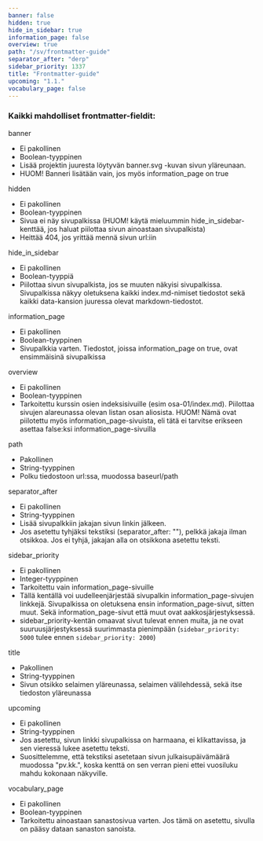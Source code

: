 ```yaml
---
banner: false
hidden: true
hide_in_sidebar: true
information_page: false
overview: true
path: "/sv/frontmatter-guide"
separator_after: "derp"
sidebar_priority: 1337
title: "Frontmatter-guide"
upcoming: "1.1."
vocabulary_page: false
---
```


### Kaikki mahdolliset frontmatter-fieldit:

banner

- Ei pakollinen
- Boolean-tyyppinen
- Lisää projektin juuresta löytyvän banner.svg -kuvan sivun yläreunaan.
- HUOM! Banneri lisätään vain, jos myös information\_page on true

hidden

- Ei pakollinen
- Boolean-tyyppinen
- Sivua ei näy sivupalkissa (HUOM! käytä mieluummin hide\_in\_sidebar-kenttää, jos haluat piilottaa sivun ainoastaan sivupalkista)
- Heittää 404, jos yrittää mennä sivun url:iin

hide\_in\_sidebar

- Ei pakollinen
- Boolean-tyyppiä
- Piilottaa sivun sivupalkista, jos se muuten näkyisi sivupalkissa. Sivupalkissa näkyy oletuksena kaikki index.md-nimiset tiedostot sekä kaikki data-kansion juuressa olevat markdown-tiedostot.

information\_page

- Ei pakollinen
- Boolean-tyyppinen
- Sivupalkkia varten. Tiedostot, joissa information\_page on true, ovat ensimmäisinä sivupalkissa

overview

- Ei pakollinen
- Boolean-tyyppinen
- Tarkoitettu kurssin osien indeksisivuille (esim osa-01/index.md). Piilottaa sivujen alareunassa olevan listan osan aliosista. HUOM! Nämä ovat piilotettu myös information\_page-sivuista, eli tätä ei tarvitse erikseen asettaa false:ksi information\_page-sivuilla

path

- Pakollinen
- String-tyyppinen
- Polku tiedostoon url:ssa, muodossa baseurl/path

separator\_after

- Ei pakollinen
- String-tyyppinen
- Lisää sivupalkkiin jakajan sivun linkin jälkeen.
- Jos asetettu tyhjäksi tekstiksi (separator\_after: ""), pelkkä jakaja ilman otsikkoa. Jos ei tyhjä, jakajan alla on otsikkona asetettu teksti.

sidebar\_priority

- Ei pakollinen
- Integer-tyyppinen
- Tarkoitettu vain information\_page-sivuille
- Tällä kentällä voi uudelleenjärjestää sivupalkin information\_page-sivujen linkkejä. Sivupalkissa on oletuksena ensin information\_page-sivut, sitten muut. Sekä information\_page-sivut että muut ovat aakkosjärjestyksessä.
- sidebar\_priority-kentän omaavat sivut tulevat ennen muita, ja ne ovat suuruusjärjestyksessä suurimmasta pienimpään (`sidebar_priority: 5000` tulee ennen `sidebar_priority: 2000`)

title

- Pakollinen
- String-tyyppinen
- Sivun otsikko selaimen yläreunassa, selaimen välilehdessä, sekä itse tiedoston yläreunassa

upcoming

- Ei pakollinen
- String-tyyppinen
- Jos asetettu, sivun linkki sivupalkissa on harmaana, ei klikattavissa, ja sen vieressä lukee asetettu teksti.
- Suosittelemme, että tekstiksi asetetaan sivun julkaisupäivämäärä muodossa "pv.kk.", koska kenttä on sen verran pieni ettei vuosiluku mahdu kokonaan näkyville.

vocabulary\_page

- Ei pakollinen
- Boolean-tyyppinen
- Tarkoitettu ainoastaan sanastosivua varten. Jos tämä on asetettu, sivulla on pääsy dataan sanaston sanoista.
